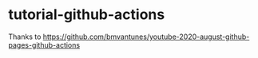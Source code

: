 # tutorial-github-actions
Thanks to https://github.com/bmvantunes/youtube-2020-august-github-pages-github-actions

